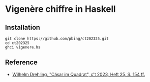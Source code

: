 # Vigenère chiffre in Haskell

## Installation

```shell
git clone https://github.com/pbing/ct202325.git
cd ct202325
ghci vigenere.hs
```

## Reference
* [Wilhelm Drehling, "Cäsar im Quadrat", c't 2023, Heft 25, S. 154 ff.](https://www.heise.de/select/ct/2023/25/2327113243167325005)
